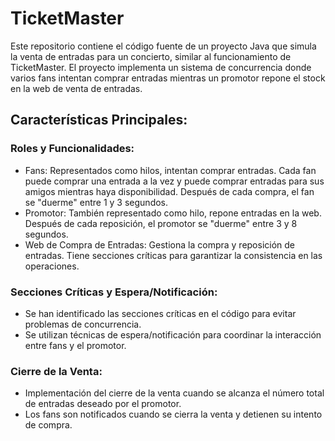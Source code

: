 # TicketMaster
Este repositorio contiene el código fuente de un proyecto Java que simula la venta de entradas para un concierto, similar al funcionamiento de TicketMaster. El proyecto implementa un sistema de concurrencia donde varios fans intentan comprar entradas mientras un promotor repone el stock en la web de venta de entradas.

## Características Principales:
### Roles y Funcionalidades:
- Fans: Representados como hilos, intentan comprar entradas. Cada fan puede comprar una entrada a la vez y puede comprar entradas para sus amigos mientras haya disponibilidad. Después de cada compra, el fan se "duerme" entre 1 y 3 segundos.
- Promotor: También representado como hilo, repone entradas en la web. Después de cada reposición, el promotor se "duerme" entre 3 y 8 segundos.
- Web de Compra de Entradas: Gestiona la compra y reposición de entradas. Tiene secciones críticas para garantizar la consistencia en las operaciones.
### Secciones Críticas y Espera/Notificación:
- Se han identificado las secciones críticas en el código para evitar problemas de concurrencia.
- Se utilizan técnicas de espera/notificación para coordinar la interacción entre fans y el promotor.
### Cierre de la Venta:
- Implementación del cierre de la venta cuando se alcanza el número total de entradas deseado por el promotor.
- Los fans son notificados cuando se cierra la venta y detienen su intento de compra.
